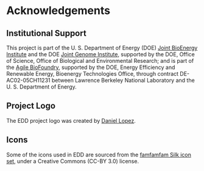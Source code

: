 # Acknowledgements

## Institutional Support

This project is part of the U. S. Department of Energy (DOE) [Joint BioEnergy Institute][1] and
the DOE [Joint Genome Institute][2], supported by the DOE, Office of Science, Office of Biological
and Environmental Research; and is part of the [Agile BioFoundry][3], supported by the DOE, Energy
Efficiency and Renewable Energy, Bioenergy Technologies Office, through contract DE-AC02-05CH11231
between Lawrence Berkeley National Laboratory and the U. S. Department of Energy.

## Project Logo

The EDD project logo was created by [Daniel Lopez][4].

## Icons

Some of the icons used in EDD are sourced from the [famfamfam Silk icon set][16], under a
Creative Commons (CC-BY 3.0) license.

[1]: https://www.jbei.org/
[2]: https://jgi.doe.gov/
[3]: https://www.agilebiofoundry.org/
[4]: mailto:daniellopez03@gmail.com
[16]: http://www.famfamfam.com/lab/icons/silk/
